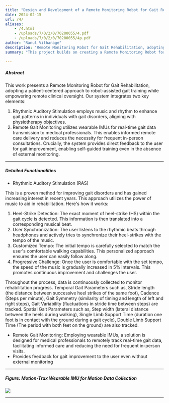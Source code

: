 ```yaml
---
title: "Design and Development of a Remote Monitoring Robot for Gait Rehabilitation" 
date: 2024-02-15
url: /4/
aliases:
    - /4.html
    - /uploads/7/0/2/0/70200055/4.pdf
    - /uploads/7/0/2/0/70200055/4p.pdf
author: "Ranul Vithanage"
description: "Remote Monitoring Robot for Gait Rehabilitation, adopting a patient-centered approach to robot-assisted gait training while empowering remote clinical oversight." 
summary: "This project builds on creating a Remote Monitoring Robot for Gait Rehabilitation, adopting a patient-centered approach to robot-assisted gait training while empowering remote clinical oversight. Our system integrates two key elements: One being Rhythmic Auditory Stimulation, which employs music and rhythm to enhance gait patterns in individuals with gait disorders, aligning with physiotherapy objectives. The pther being Remote Gait Monitoring which utilizes wearable IMUs for real-time gait data transmission to medical professionals. This enables informed remote care delivery and reduces the necessity for frequent in-person consultations.  Crucially, the system provides direct feedback to the user for gait improvement, enabling self-guided training even in the absence of external monitoring." 

---
```


##### Abstract

This work presents a Remote Monitoring Robot for Gait Rehabilitation, adopting a patient-centered approach to robot-assisted gait training while empowering remote clinical oversight. Our system integrates two key elements: 
1) Rhythmic Auditory Stimulation employs music and rhythm to enhance gait patterns in individuals with gait disorders, aligning with physiotherapy objectives. 
2) Remote Gait Monitoring utilizes wearable IMUs for real-time gait data transmission to medical professionals. This enables informed remote care delivery and reduces the necessity for frequent in-person consultations.  Crucially, the system provides direct feedback to the user for gait improvement, enabling self-guided training even in the absence of external monitoring.

---

##### Detailed Functionalities

+ Rhythmic Auditory Stimulation (RAS)

This is a proven method for improving gait disorders and has gained increasing interest in recent years. This approach utilizes the power of music to aid in rehabilitation. Here's how it works:

1) Heel-Strike Detection: The exact moment of heel-strike (HS) within the gait cycle is detected. This information is then translated into a corresponding musical beat.
2) User Synchronization: The user listens to the rhythmic beats through headphones and actively tries to synchronize their heel-strikes with the tempo of the music.
3) Customized Tempo: The initial tempo is carefully selected to match the user's comfortable walking capabilities. This personalized approach ensures the user can easily follow along.
4) Progressive Challenge: Once the user is comfortable with the set tempo, the speed of the music is gradually increased in 5% intervals. This promotes continuous improvement and challenges the user.

Throughout the process, data is continuously collected to monitor rehabilitation progress. Temporal Gait Parameters such as, Stride length (the distance between successive heel strikes of the same foot), Cadence (Steps per minute), Gait Symmetry (similarity of timing and length of left and right steps), Gait Variability (fluctuations in stride time between steps) are tracked. Spatial Gait Parameters such as, Step width (lateral distance between the heels during walking), Single Limb Support Time (duration one foot is in contact with the ground during a gait cycle), Double Limb Support Time (The period with both feet on the ground) are also tracked.

+ Remote Gait Monitoring: Employing wearable IMUs, a solution is designed for medical professionals to remotely track real-time gait data, facilitating informed care and reducing the need for frequent in-person visits.
+ Provides feedback for gait improvement to the user even without external monitoring

---

##### Figure: Motion-Trax Wearable IMU for Motion Data Collection

![](/IMU_diagram.jpg)

---